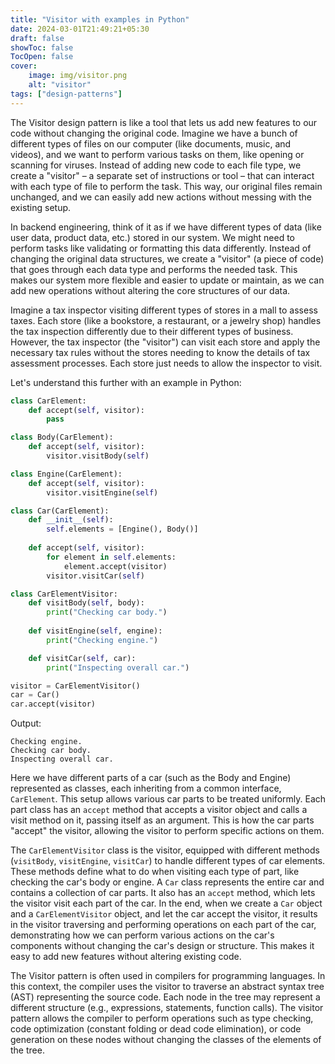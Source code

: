 ```yaml
---
title: "Visitor with examples in Python"
date: 2024-03-01T21:49:21+05:30
draft: false
showToc: false
TocOpen: false
cover:
    image: img/visitor.png
    alt: "visitor"
tags: ["design-patterns"]
---
```


The Visitor design pattern is like a tool that lets us add new features to our code without changing the original code. Imagine we have a bunch of different types of files on our computer (like documents, music, and videos), and we want to perform various tasks on them, like opening or scanning for viruses. Instead of adding new code to each file type, we create a "visitor" – a separate set of instructions or tool – that can interact with each type of file to perform the task. This way, our original files remain unchanged, and we can easily add new actions without messing with the existing setup.

In backend engineering, think of it as if we have different types of data (like user data, product data, etc.) stored in our system. We might need to perform tasks like validating or formatting this data differently. Instead of changing the original data structures, we create a "visitor" (a piece of code) that goes through each data type and performs the needed task. This makes our system more flexible and easier to update or maintain, as we can add new operations without altering the core structures of our data.

Imagine a tax inspector visiting different types of stores in a mall to assess taxes. Each store (like a bookstore, a restaurant, or a jewelry shop) handles the tax inspection differently due to their different types of business. However, the tax inspector (the "visitor") can visit each store and apply the necessary tax rules without the stores needing to know the details of tax assessment processes. Each store just needs to allow the inspector to visit.

Let's understand this further with an example in Python:

```python
class CarElement:
    def accept(self, visitor):
        pass

class Body(CarElement):
    def accept(self, visitor):
        visitor.visitBody(self)

class Engine(CarElement):
    def accept(self, visitor):
        visitor.visitEngine(self)

class Car(CarElement):
    def __init__(self):
        self.elements = [Engine(), Body()]
    
    def accept(self, visitor):
        for element in self.elements:
            element.accept(visitor)
        visitor.visitCar(self)

class CarElementVisitor:
    def visitBody(self, body):
        print("Checking car body.")
    
    def visitEngine(self, engine):
        print("Checking engine.")

    def visitCar(self, car):
        print("Inspecting overall car.")

visitor = CarElementVisitor()
car = Car()
car.accept(visitor)
```

Output:
```text
Checking engine.
Checking car body.
Inspecting overall car.
```

Here we have different parts of a car (such as the Body and Engine) represented as classes, each inheriting from a common interface, `CarElement`. This setup allows various car parts to be treated uniformly. Each part class has an `accept` method that accepts a visitor object and calls a visit method on it, passing itself as an argument. This is how the car parts "accept" the visitor, allowing the visitor to perform specific actions on them.

The `CarElementVisitor` class is the visitor, equipped with different methods (`visitBody`, `visitEngine`, `visitCar`) to handle different types of car elements. These methods define what to do when visiting each type of part, like checking the car's body or engine. A `Car` class represents the entire car and contains a collection of car parts. It also has an `accept` method, which lets the visitor visit each part of the car. In the end, when we create a `Car` object and a `CarElementVisitor` object, and let the car accept the visitor, it results in the visitor traversing and performing operations on each part of the car, demonstrating how we can perform various actions on the car's components without changing the car's design or structure. This makes it easy to add new features without altering existing code.

The Visitor pattern is often used in compilers for programming languages. In this context, the compiler uses the visitor to traverse an abstract syntax tree (AST) representing the source code. Each node in the tree may represent a different structure (e.g., expressions, statements, function calls). The visitor pattern allows the compiler to perform operations such as type checking, code optimization (constant folding or dead code elimination), or code generation on these nodes without changing the classes of the elements of the tree.